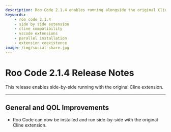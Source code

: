 ```yaml
---
description: Roo Code 2.1.4 enables running alongside the original Cline extension. Install both extensions without conflicts for enhanced development workflow.
keywords:
    - roo code 2.1.4
    - side by side extension
    - cline compatibility
    - vscode extensions
    - parallel installation
    - extension coexistence
image: /img/social-share.jpg
---
```


# Roo Code 2.1.4 Release Notes

This release enables side-by-side running with the original Cline extension.

---

## General and QOL Improvements

- Roo Code can now be installed and run side-by-side with the original Cline extension.
